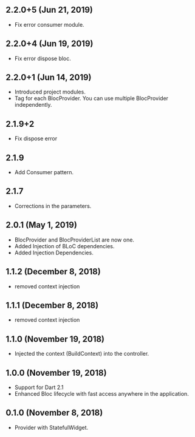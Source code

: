 ## 2.2.0+5 (Jun 21, 2019)
- Fix error consumer module.

## 2.2.0+4 (Jun 19, 2019)
- Fix error dispose bloc.

## 2.2.0+1 (Jun 14, 2019)
- Introduced project modules.
- Tag for each BlocProvider. You can use multiple BlocProvider independently.

## 2.1.9+2
- Fix dispose error

## 2.1.9
- Add Consumer pattern.

## 2.1.7
- Corrections in the parameters.

## 2.0.1 (May 1, 2019)
- BlocProvider and BlocProviderList are now one.
- Added Injection of BLoC dependencies.
- Added Injection Dependencies.

## 1.1.2 (December 8, 2018)
- removed context injection

## 1.1.1 (December 8, 2018)
- removed context injection

## 1.1.0 (November 19, 2018)
- Injected the context (BuildContext) into the controller.

## 1.0.0 (November 19, 2018)
- Support for Dart 2.1
- Enhanced Bloc lifecycle with fast access anywhere in the application.

## 0.1.0 (November 8, 2018)
- Provider with StatefulWidget.